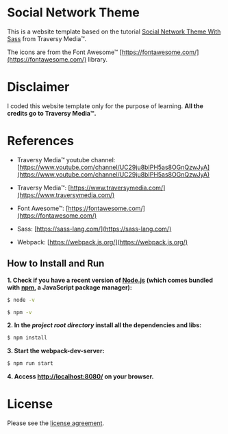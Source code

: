 # Social Network Theme

This is a website template based on the tutorial [Social Network Theme With Sass](https://www.youtube.com/playlist?list=PLillGF-Rfqba3xeEvDzIcUCxwMlGiewfV) from Traversy Media&trade;.

The icons are from the Font Awesome&trade; [https://fontawesome.com/](https://fontawesome.com/) library.

# Disclaimer

I coded this website template only for the purpose of learning. **All the credits go to Traversy Media&trade;.**

# References

- Traversy Media&trade; youtube channel: [https://www.youtube.com/channel/UC29ju8bIPH5as8OGnQzwJyA](https://www.youtube.com/channel/UC29ju8bIPH5as8OGnQzwJyA)

- Traversy Media&trade;: [https://www.traversymedia.com/](https://www.traversymedia.com/)

- Font Awesome&trade;: [https://fontawesome.com/](https://fontawesome.com/)

- Sass: [https://sass-lang.com/](https://sass-lang.com/)

- Webpack: [https://webpack.js.org/](https://webpack.js.org/)

## How to Install and Run

**1. Check if you have a recent version of [Node.js](https://nodejs.org/) (which comes bundled with [npm](https://www.npmjs.com/), a JavaScript package manager):**

```bash
$ node -v
```

```bash
$ npm -v
```

**2. In the _project root directory_ install all the dependencies and libs:**

```bash
$ npm install
```

**3. Start the webpack-dev-server:**

```bash
$ npm run start
```

**4. Access [http://localhost:8080/](http://localhost:8080/) on your browser.**

# License

Please see the [license
agreement](https://github.com/julianomacielferreira/social-network-theme/blob/master/LICENSE).
